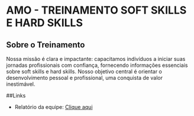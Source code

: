 # AMO - TREINAMENTO SOFT SKILLS E HARD SKILLS

## Sobre o Treinamento
Nossa missão é clara e impactante: capacitamos indivíduos a iniciar suas jornadas profissionais com confiança, fornecendo informações essenciais sobre soft skills e hard skills. Nosso objetivo central é orientar o desenvolvimento pessoal e profissional, uma conquista de valor inestimável.

##Links
- Relatório da equipe: [Clique aqui](https://docs.google.com/document/d/1JHix2ZFBcct1vHtREXrwP5t5WEjIWbTKp4MFa_CHiAA/edit?usp=sharing)
